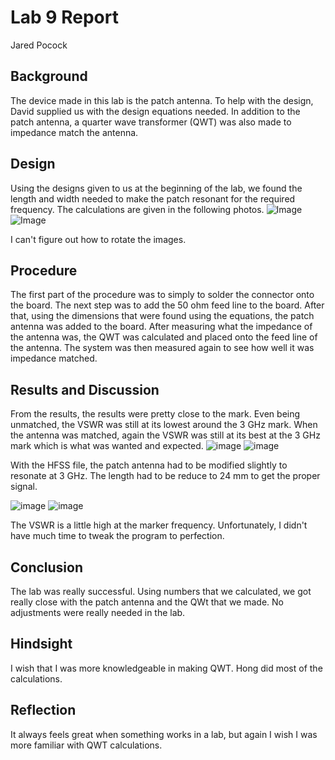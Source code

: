 # Lab 9 Report
Jared Pocock

## Background
The device made in this lab is the patch antenna. To help with the design, David supplied us with the design equations needed. In addition to the patch antenna, a quarter wave transformer (QWT) was also made to impedance match the antenna.

## Design
Using the designs given to us at the beginning of the lab, we found the length and width needed to make the patch resonant for the required frequency. The calculations are given in the following photos. 
![Image](image001.jpg)
![Image](image002.jpg) <br>

I can't figure out how to rotate the images.
## Procedure
The first part of the procedure was to simply to solder the connector onto the board. The next step was to add the 50 ohm feed line to the board. After that, using the dimensions that were found using the equations, the patch antenna was added to the board. After measuring what the impedance of the antenna was, the QWT was calculated and placed onto the feed line of the antenna. The system was then measured again to see how well it was impedance matched. 

## Results and Discussion
From the results, the results were pretty close to the mark. Even being unmatched, the VSWR was still at its lowest around the 3 GHz mark. When the antenna was matched, again the VSWR was still at its best at the 3 GHz mark which is what was wanted and expected.
![image](figure_1.png)
![image](figure_2.png)

With the HFSS file, the patch antenna had to be modified slightly to resonate at 3 GHz. The length had to be reduce to 24 mm to get the proper signal.

![image](figure_3.png)
![image](Smith_Chart_Lab9.jpg)

The VSWR is a little high at the marker frequency. Unfortunately, I didn't have much time to tweak the program to perfection.

## Conclusion
The lab was really successful. Using numbers that we calculated, we got really close with the patch antenna and the QWt that we made. No adjustments were really needed in the lab.

## Hindsight
I wish that I was more knowledgeable in making QWT. Hong did most of the calculations.

## Reflection
It always feels great when something works in a lab, but again I wish I was more familiar with QWT calculations.
